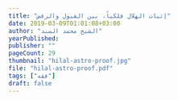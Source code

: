 ```yaml
---
title: "إثبات الهلال فلكياً، بين القبول والرفض"
date: 2019-03-09T01:01:08+03:00
author: "الشيخ محمد السند"
yearPublished: 
publisher: ""
pageCount: 29
thumbnail: "hilal-astro-proof.jpg"
file: "hilal-astro-proof.pdf"
tags: ["فقه"]
draft: false
---
```

